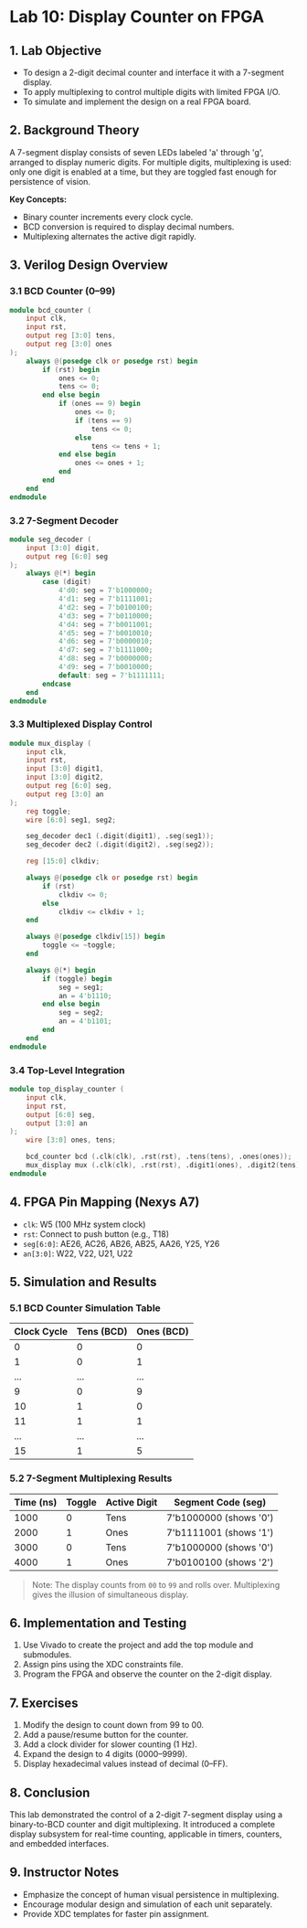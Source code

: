 
# Lab 10: Display Counter on FPGA

## 1. Lab Objective

- To design a 2-digit decimal counter and interface it with a 7-segment display.
- To apply multiplexing to control multiple digits with limited FPGA I/O.
- To simulate and implement the design on a real FPGA board.

## 2. Background Theory

A 7-segment display consists of seven LEDs labeled 'a' through 'g', arranged to display numeric digits. For multiple digits, multiplexing is used: only one digit is enabled at a time, but they are toggled fast enough for persistence of vision.

**Key Concepts:**

- Binary counter increments every clock cycle.
- BCD conversion is required to display decimal numbers.
- Multiplexing alternates the active digit rapidly.

## 3. Verilog Design Overview

### 3.1 BCD Counter (0–99)

```verilog
module bcd_counter (
    input clk,
    input rst,
    output reg [3:0] tens,
    output reg [3:0] ones
);
    always @(posedge clk or posedge rst) begin
        if (rst) begin
            ones <= 0;
            tens <= 0;
        end else begin
            if (ones == 9) begin
                ones <= 0;
                if (tens == 9)
                    tens <= 0;
                else
                    tens <= tens + 1;
            end else begin
                ones <= ones + 1;
            end
        end
    end
endmodule
```

### 3.2 7-Segment Decoder

```verilog
module seg_decoder (
    input [3:0] digit,
    output reg [6:0] seg
);
    always @(*) begin
        case (digit)
            4'd0: seg = 7'b1000000;
            4'd1: seg = 7'b1111001;
            4'd2: seg = 7'b0100100;
            4'd3: seg = 7'b0110000;
            4'd4: seg = 7'b0011001;
            4'd5: seg = 7'b0010010;
            4'd6: seg = 7'b0000010;
            4'd7: seg = 7'b1111000;
            4'd8: seg = 7'b0000000;
            4'd9: seg = 7'b0010000;
            default: seg = 7'b1111111;
        endcase
    end
endmodule
```

### 3.3 Multiplexed Display Control

```verilog
module mux_display (
    input clk,
    input rst,
    input [3:0] digit1,
    input [3:0] digit2,
    output reg [6:0] seg,
    output reg [3:0] an
);
    reg toggle;
    wire [6:0] seg1, seg2;

    seg_decoder dec1 (.digit(digit1), .seg(seg1));
    seg_decoder dec2 (.digit(digit2), .seg(seg2));

    reg [15:0] clkdiv;

    always @(posedge clk or posedge rst) begin
        if (rst)
            clkdiv <= 0;
        else
            clkdiv <= clkdiv + 1;
    end

    always @(posedge clkdiv[15]) begin
        toggle <= ~toggle;
    end

    always @(*) begin
        if (toggle) begin
            seg = seg1;
            an = 4'b1110;
        end else begin
            seg = seg2;
            an = 4'b1101;
        end
    end
endmodule
```

### 3.4 Top-Level Integration

```verilog
module top_display_counter (
    input clk,
    input rst,
    output [6:0] seg,
    output [3:0] an
);
    wire [3:0] ones, tens;

    bcd_counter bcd (.clk(clk), .rst(rst), .tens(tens), .ones(ones));
    mux_display mux (.clk(clk), .rst(rst), .digit1(ones), .digit2(tens), .seg(seg), .an(an));
endmodule
```

## 4. FPGA Pin Mapping (Nexys A7)

- `clk`: W5 (100 MHz system clock)
- `rst`: Connect to push button (e.g., T18)
- `seg[6:0]`: AE26, AC26, AB26, AB25, AA26, Y25, Y26
- `an[3:0]`: W22, V22, U21, U22

## 5. Simulation and Results

### 5.1 BCD Counter Simulation Table

| Clock Cycle | Tens (BCD) | Ones (BCD) |
|-------------|------------|------------|
| 0           | 0          | 0          |
| 1           | 0          | 1          |
| ...         | ...        | ...        |
| 9           | 0          | 9          |
| 10          | 1          | 0          |
| 11          | 1          | 1          |
| ...         | ...        | ...        |
| 15          | 1          | 5          |

### 5.2 7-Segment Multiplexing Results

| Time (ns) | Toggle | Active Digit | Segment Code (seg)     |
|-----------|--------|---------------|-------------------------|
| 1000      | 0      | Tens          | 7'b1000000 (shows '0')  |
| 2000      | 1      | Ones          | 7'b1111001 (shows '1')  |
| 3000      | 0      | Tens          | 7'b1000000 (shows '0')  |
| 4000      | 1      | Ones          | 7'b0100100 (shows '2')  |

> Note: The display counts from `00` to `99` and rolls over. Multiplexing gives the illusion of simultaneous display.

## 6. Implementation and Testing

1. Use Vivado to create the project and add the top module and submodules.
2. Assign pins using the XDC constraints file.
3. Program the FPGA and observe the counter on the 2-digit display.

## 7. Exercises

1. Modify the design to count down from 99 to 00.
2. Add a pause/resume button for the counter.
3. Add a clock divider for slower counting (1 Hz).
4. Expand the design to 4 digits (0000–9999).
5. Display hexadecimal values instead of decimal (0–FF).

## 8. Conclusion

This lab demonstrated the control of a 2-digit 7-segment display using a binary-to-BCD counter and digit multiplexing. It introduced a complete display subsystem for real-time counting, applicable in timers, counters, and embedded interfaces.

## 9. Instructor Notes

- Emphasize the concept of human visual persistence in multiplexing.
- Encourage modular design and simulation of each unit separately.
- Provide XDC templates for faster pin assignment.

